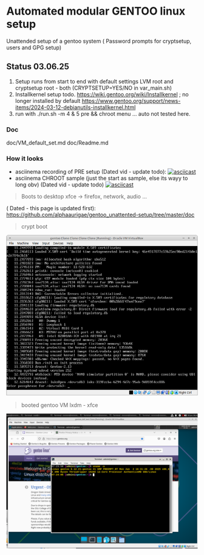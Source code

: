 # Automated modular GENTOO linux setup

Unattended setup of a gentoo system ( Password prompts for cryptsetup, users and GPG setup)

## Status 03.06.25


1. Setup runs from start to end with default settings LVM root and cryptsetup root - both (CRYPTSETUP=YES/NO in var_main.sh)
2. Installkernel setup todo. https://wiki.gentoo.org/wiki/Installkernel ; no longer installed by default https://www.gentoo.org/support/news-items/2024-03-12-debianutils-installkernel.html
3. run with ./run.sh -m 4 & 5 pre && chroot menu ... auto not tested here.


### Doc
doc/VM_default_set.md
doc/Readme.md


### How it looks 
- asciinema recording of PRE setup (Dated vid - update todo):
[![asciicast](https://asciinema.org/a/7eTtVfn7QJHLsYqGEV1iyfz1j.svg)](https://asciinema.org/a/7eTtVfn7QJHLsYqGEV1iyfz1j)
- asciinema CHROOT sample (just the start as sample, else its wayy to long obv) (Dated vid - update todo)
[![asciicast](https://asciinema.org/a/18Y74Ya26UMi1SjLO3OeXRUT6.svg)](https://asciinema.org/a/18Y74Ya26UMi1SjLO3OeXRUT6)
> Boots to desktop xfce -> firefox, network, audio ...


( Dated - this page is updated first): https://github.com/alphaaurigae/gentoo_unattented-setup/tree/master/doc
> <p>crypt boot</p>
![<p>booted...</p> ](img/screenshots/virtual_machine/virtualbox/Screenshot_2023-06-09_14-38-39.png)
> <p>booted gentoo VM lxdm - xfce</p>
![<p>booted...</p> ](img/screenshots/virtual_machine/virtualbox/Screenshot_2025-06-03_09-25-38.png)

